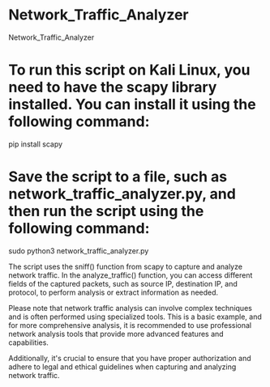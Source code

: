 # Network_Traffic_Analyzer
Network_Traffic_Analyzer

# To run this script on Kali Linux, you need to have the scapy library installed. You can install it using the following command:


pip install scapy



# Save the script to a file, such as network_traffic_analyzer.py, and then run the script using the following command:



sudo python3 network_traffic_analyzer.py



The script uses the sniff() function from scapy to capture and analyze network traffic. In the analyze_traffic() function, you can access different fields of the captured packets, such as source IP, destination IP, and protocol, to perform analysis or extract information as needed.

Please note that network traffic analysis can involve complex techniques and is often performed using specialized tools. This is a basic example, and for more comprehensive analysis, it is recommended to use professional network analysis tools that provide more advanced features and capabilities.

Additionally, it's crucial to ensure that you have proper authorization and adhere to legal and ethical guidelines when capturing and analyzing network traffic.
